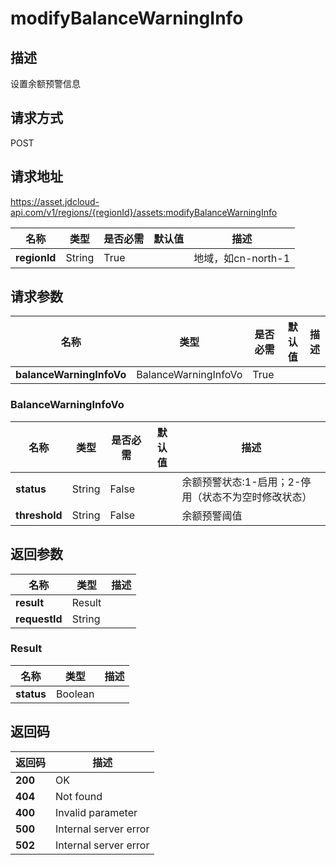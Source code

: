 # modifyBalanceWarningInfo


## 描述
设置余额预警信息

## 请求方式
POST

## 请求地址
https://asset.jdcloud-api.com/v1/regions/{regionId}/assets:modifyBalanceWarningInfo

|名称|类型|是否必需|默认值|描述|
|---|---|---|---|---|
|**regionId**|String|True| |地域，如cn-north-1|

## 请求参数
|名称|类型|是否必需|默认值|描述|
|---|---|---|---|---|
|**balanceWarningInfoVo**|BalanceWarningInfoVo|True| | |

### BalanceWarningInfoVo
|名称|类型|是否必需|默认值|描述|
|---|---|---|---|---|
|**status**|String|False| |余额预警状态:1-启用；2-停用（状态不为空时修改状态）|
|**threshold**|String|False| |余额预警阈值|

## 返回参数
|名称|类型|描述|
|---|---|---|
|**result**|Result| |
|**requestId**|String| |

### Result
|名称|类型|描述|
|---|---|---|
|**status**|Boolean| |

## 返回码
|返回码|描述|
|---|---|
|**200**|OK|
|**404**|Not found|
|**400**|Invalid parameter|
|**500**|Internal server error|
|**502**|Internal server error|
